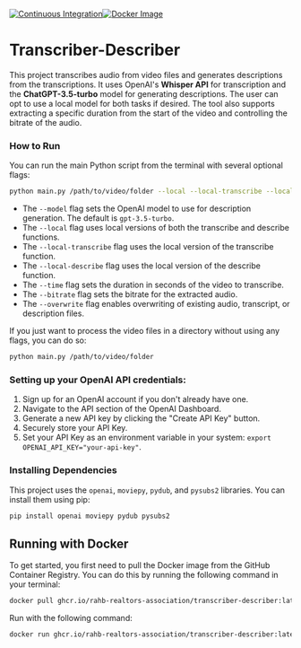 [![Continuous Integration](https://github.com/RAHB-REALTORS-Association/transcriber-describer/actions/workflows/python-app.yml/badge.svg)](https://github.com/RAHB-REALTORS-Association/transcriber-describer/actions/workflows/python-app.yml)[![Docker Image](https://github.com/RAHB-REALTORS-Association/transcriber-describer/actions/workflows/docker-image.yml/badge.svg)](https://github.com/RAHB-REALTORS-Association/transcriber-describer/actions/workflows/docker-image.yml)

# Transcriber-Describer

This project transcribes audio from video files and generates descriptions from the transcriptions. It uses OpenAI's **Whisper API** for transcription and the **ChatGPT-3.5-turbo** model for generating descriptions. The user can opt to use a local model for both tasks if desired. The tool also supports extracting a specific duration from the start of the video and controlling the bitrate of the audio.

### How to Run
You can run the main Python script from the terminal with several optional flags:

```bash
python main.py /path/to/video/folder --local --local-transcribe --local-describe --time <seconds> --bitrate <bitrate> --overwrite
```

- The `--model` flag sets the OpenAI model to use for description generation. The default is `gpt-3.5-turbo`.
- The `--local` flag uses local versions of both the transcribe and describe functions.
- The `--local-transcribe` flag uses the local version of the transcribe function.
- The `--local-describe` flag uses the local version of the describe function.
- The `--time` flag sets the duration in seconds of the video to transcribe.
- The `--bitrate` flag sets the bitrate for the extracted audio.
- The `--overwrite` flag enables overwriting of existing audio, transcript, or description files.

If you just want to process the video files in a directory without using any flags, you can do so:

```bash
python main.py /path/to/video/folder
```

### Setting up your OpenAI API credentials:

1. Sign up for an OpenAI account if you don't already have one.
2. Navigate to the API section of the OpenAI Dashboard.
3. Generate a new API key by clicking the "Create API Key" button.
4. Securely store your API Key.
5. Set your API Key as an environment variable in your system: `export OPENAI_API_KEY="your-api-key"`.

### Installing Dependencies
This project uses the `openai`, `moviepy`, `pydub`, and `pysubs2` libraries. You can install them using pip:

```bash
pip install openai moviepy pydub pysubs2
```

## Running with Docker

To get started, you first need to pull the Docker image from the GitHub Container Registry. You can do this by running the following command in your terminal:

```sh
docker pull ghcr.io/rahb-realtors-association/transcriber-describer:latest
```

Run with the following command:

```sh
docker run ghcr.io/rahb-realtors-association/transcriber-describer:latest <flags>
```
